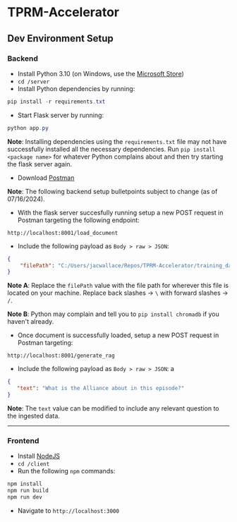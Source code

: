 # TPRM-Accelerator
## Dev Environment Setup

### Backend
* Install Python 3.10 (on Windows, use the [Microsoft Store](https://apps.microsoft.com/detail/9pjpw5ldxlz5?hl=en-us&gl=US))
* ``cd /server``
* Install Python dependencies by running:

```powershell
pip install -r requirements.txt
```

* Start Flask server by running:
```powershell
python app.py
```
<b>Note</b>: Installing dependencies using the ``requirements.txt`` file may not have successfully installed all the necessary dependencies. Run ``pip install <package name>`` for whatever Python complains about and then try starting the flask server again.

* Download [Postman](https://www.postman.com/downloads/)

<b>Note</b>: The following backend setup bulletpoints subject to change (as of 07/16/2024).
* With the flask server succesfully running setup a new POST request in Postman targeting the following endpoint: 
```
http://localhost:8001/load_document
```

* Include the following payload as ``Body > raw > JSON``:

```JSON
{
    "filePath": "C:/Users/jacwallace/Repos/TPRM-Accelerator/training_data/office_s1_e4.txt"
}
```
<b>Note A</b>: Replace the ``filePath`` value with the file path for wherever this file is located on your machine. Replace back slashes -> ``\`` with forward slashes -> ``/``.

<b>Note B</b>: Python may complain and tell you to ``pip install chromadb`` if you haven't already.

* Once document is successfully loaded, setup a new POST request in Postman targeting:
```
http://localhost:8001/generate_rag
```

* Include the following payload as ``Body > raw > JSON``:
a
```JSON
{
   "text": "What is the Alliance about in this episode?"
}
```
<b>Note</b>: The ``text`` value can be modified to include any relevant question to the ingested data.
___

### Frontend
* Install [NodeJS](https://nodejs.org/en)
* ``cd /client``
* Run the following ``npm`` commands:

```powershell
npm install
npm run build
npm run dev
```

* Navigate to ``http://localhost:3000``